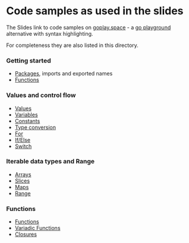 # Code samples as used in the slides

The Slides link to code samples on [goplay.space](https://goplay.space) - a [go
playground](https://play.golang.org/) alternative with syntax highlighting.

For completeness they are also listed in this directory.

### Getting started

-   [Packages](packages.go), imports and exported names
-   [Functions](functions.go)

### Values and control flow

-   [Values](values.go)
-   [Variables](variables.go)
-   [Constants](constants.go)
-   [Type conversion](type_conversion.go)
-   [For](for.go)
-   [If/Else](if_else.go)
-   [Switch](switch.go)

### Iterable data types and Range

-   [Arrays](arrays.go)
-   [Slices](slices.go)
-   [Maps](maps.go)
-   [Range](range.go)

### Functions

-   [Functions](functions2.go)
-   [Variadic Functions](variadic_functions.go)
-   [Closures](closures.go)
